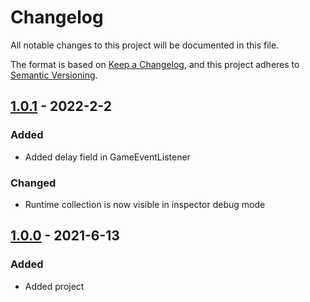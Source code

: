 # Changelog
All notable changes to this project will be documented in this file.

The format is based on [Keep a Changelog](https://keepachangelog.com/en/1.0.0/),
and this project adheres to [Semantic Versioning](https://semver.org/spec/v2.0.0.html).

## [1.0.1] - 2022-2-2
### Added
- Added delay field in GameEventListener
### Changed
- Runtime collection is now visible in inspector debug mode

## [1.0.0] - 2021-6-13
### Added
- Added project

[1.0.1]: https://github.com/Botizen-Games/UnityUtils/releases/tag/1.0.1
[1.0.0]: https://github.com/Botizen-Games/UnityUtils/releases/tag/1.0.0